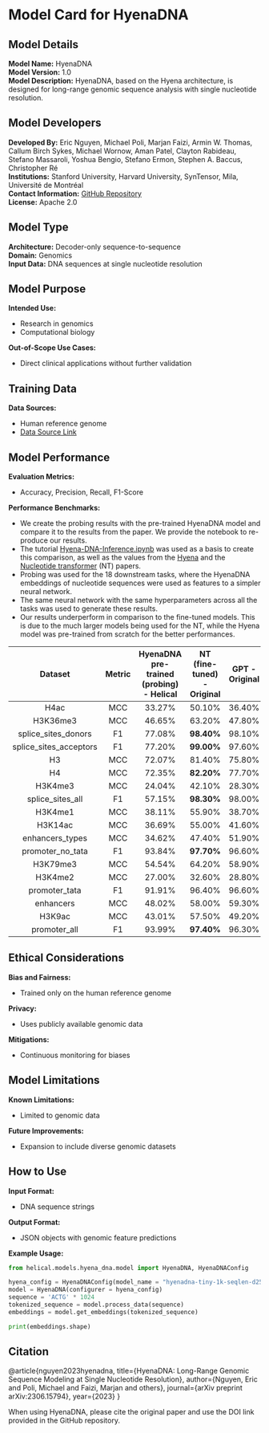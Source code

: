 # Model Card for HyenaDNA

## Model Details

**Model Name:** HyenaDNA  \
**Model Version:** 1.0  \
**Model Description:** HyenaDNA, based on the Hyena architecture, is designed for long-range genomic sequence analysis with single nucleotide resolution. 

## Model Developers

**Developed By:** Eric Nguyen, Michael Poli, Marjan Faizi, Armin W. Thomas, Callum Birch Sykes, Michael Wornow, Aman Patel, Clayton Rabideau, Stefano Massaroli, Yoshua Bengio, Stefano Ermon, Stephen A. Baccus, Christopher Ré \
**Institutions:** Stanford University, Harvard University, SynTensor, Mila, Université de Montréal  \
**Contact Information:** [GitHub Repository](https://github.com/HazyResearch/hyena-dna)  \
**License:** Apache 2.0 

## Model Type

**Architecture:** Decoder-only sequence-to-sequence  \
**Domain:** Genomics  \
**Input Data:** DNA sequences at single nucleotide resolution 

## Model Purpose

**Intended Use:**  
- Research in genomics
- Computational biology

**Out-of-Scope Use Cases:**  
- Direct clinical applications without further validation

## Training Data

**Data Sources:**  
- Human reference genome  
- [Data Source Link](https://www.ncbi.nlm.nih.gov/assembly/GCF_000001405.26/)

## Model Performance

**Evaluation Metrics:**  
- Accuracy, Precision, Recall, F1-Score

**Performance Benchmarks:**  
- We create the probing results with the pre-trained HyenaDNA model and compare it to the results from the paper. We provide the notebook to re-produce our results.
- The tutorial [Hyena-DNA-Inference.ipynb](https://helical.readthedocs.io/en/latest/examples/Hyena-DNA-Inference.html) was used as a basis to create this comparison, as well as the values from the [Hyena](https://arxiv.org/pdf/2306.15794) and the [Nucleotide transformer](https://www.biorxiv.org/content/10.1101/2023.01.11.523679v1.full.pdf) (NT) papers.
- Probing was used for the 18 downstream tasks, where the HyenaDNA embeddings of nucleotide sequences were used as features to a simpler neural network.
- The same neural network with the same hyperparameters across all the tasks was used to generate these results.
- Our results underperform in comparison to the fine-tuned models. This is due to the much larger models being used for the NT, while the Hyena model was pre-trained from scratch for the better performances. 


|Dataset       |Metric       |HyenaDNA pre-trained (probing) - Helical     |NT (fine-tuned) - Original          |GPT - Original        |HyenaDNA pretrained (fine-tuned) - Original|HyenaDNA not pretrained - Original|
|    :----:    |    :----:   |    :----:   |    :----:   |    :----:   |    :----:   |    :----:   |
|H4ac|MCC|33.27%|50.10%|36.40%|**63.70%**|43.50%|
|H3K36me3|MCC|46.65%|63.20%|47.80%|**65.30%**|53.40%|
|splice_sites_donors|F1|77.08%|**98.40%**|98.10%|97.30%|96.50%|
|splice_sites_acceptors|F1|77.20%|**99.00%**|97.60%|96.60%|96.60|%
|H3|MCC|72.07%|81.40%|75.80%|**81.70%**|79.90%|
|H4|MCC|72.35%|**82.20%**|77.70%|79.60%|79.10%|
|H3K4me3|MCC|24.04%|42.10%|28.30%|**61.20%**|40.20%|
|splice_sites_all|F1|57.15%|**98.30%**|98.00%|97.90%|97.30%|
|H3K4me1|MCC|38.11%|55.90%|38.70%|**57.10%**|43.40%|
|H3K14ac|MCC|36.69%|55.00%|41.60%|**66.30%**|48.00%|
|enhancers_types|MCC|34.62%|47.40%|51.90%|**55.70%**| 48.40%|
|promoter_no_tata|F1|93.84%|**97.70%**|96.60%|96.60%|96.50%|
|H3K79me3|MCC|54.54%|64.20%|58.90%|**71.60%**|59.70%|
|H3K4me2|MCC|27.00%|32.60%|28.80%|**53.90%**|34.50%|
|promoter_tata|F1|91.91%|96.40%|96.60%|**96.70%**|96.10%|
|enhancers|MCC|48.02%|58.00%|59.30%|**62.60%**|58.60%|
|H3K9ac|MCC|43.01%|57.50%|49.20%|**65.10%**|52.60%|
|promoter_all|F1|93.99%|**97.40%**|96.30%|96.50%|96.10%|

## Ethical Considerations

**Bias and Fairness:**  
- Trained only on the human reference genome

**Privacy:**  
- Uses publicly available genomic data

**Mitigations:**  
- Continuous monitoring for biases

## Model Limitations

**Known Limitations:**  
- Limited to genomic data

**Future Improvements:**  
- Expansion to include diverse genomic datasets

## How to Use

**Input Format:**  
- DNA sequence strings

**Output Format:**  
- JSON objects with genomic feature predictions

**Example Usage:**
```python
from helical.models.hyena_dna.model import HyenaDNA, HyenaDNAConfig

hyena_config = HyenaDNAConfig(model_name = "hyenadna-tiny-1k-seqlen-d256")
model = HyenaDNA(configurer = hyena_config)   
sequence = 'ACTG' * 1024
tokenized_sequence = model.process_data(sequence)
embeddings = model.get_embeddings(tokenized_sequence)

print(embeddings.shape)
```

## Citation

@article{nguyen2023hyenadna,
  title={HyenaDNA: Long-Range Genomic Sequence Modeling at Single Nucleotide Resolution},
  author={Nguyen, Eric and Poli, Michael and Faizi, Marjan and others},
  journal={arXiv preprint arXiv:2306.15794},
  year={2023}
}

When using HyenaDNA, please cite the original paper and use the DOI link provided in the GitHub repository.

